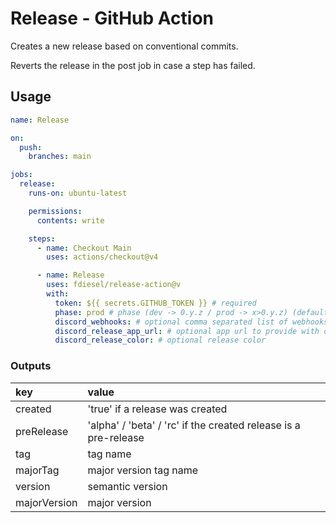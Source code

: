 # Release - GitHub Action

Creates a new release based on conventional commits.

Reverts the release in the post job in case a step has failed.

## Usage

```yml
name: Release

on:
  push:
    branches: main

jobs:
  release:
    runs-on: ubuntu-latest

    permissions:
      contents: write

    steps:
      - name: Checkout Main
        uses: actions/checkout@v4

      - name: Release
        uses: fdiesel/release-action@v
        with:
          token: ${{ secrets.GITHUB_TOKEN }} # required
          phase: prod # phase (dev -> 0.y.z / prod -> x>0.y.z) (default: dev)
          discord_webhooks: # optional comma separated list of webhooks to release to
          discord_release_app_url: # optional app url to provide with discord release
          discord_release_color: # optional release color
```

### Outputs

| key          | value                                                           |
| :----------- | :-------------------------------------------------------------- |
| created      | 'true' if a release was created                                 |
| preRelease   | 'alpha' / 'beta' / 'rc' if the created release is a pre-release |
| tag          | tag name                                                        |
| majorTag     | major version tag name                                          |
| version      | semantic version                                                |
| majorVersion | major version                                                   |
